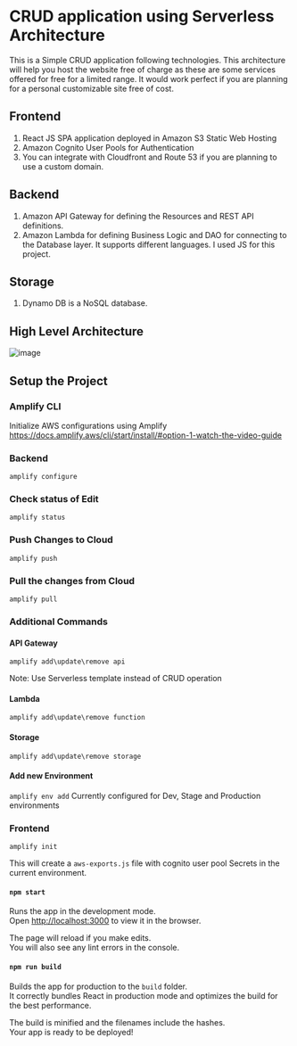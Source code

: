 # CRUD application using Serverless Architecture

This is a Simple CRUD application following technologies. This architecture will help you host the website free of charge as these are some services offered for free for a limited range. It would work perfect if you are planning for a personal customizable site free of cost.

## Frontend
1. React JS SPA application deployed in Amazon S3 Static Web Hosting
2. Amazon Cognito User Pools for Authentication
3. You can integrate with Cloudfront and Route 53 if you are planning to use a custom domain.

## Backend
1. Amazon API Gateway for defining the Resources and REST API definitions.
2. Amazon Lambda for defining Business Logic and DAO for connecting to the Database layer. It supports different languages. I used JS for this project.

## Storage
1. Dynamo DB is a NoSQL database.

## High Level Architecture
![image](https://user-images.githubusercontent.com/9916102/132454925-b766c409-1438-4de3-917f-69c8e0aa5f05.png)

## Setup the Project

### Amplify CLI

Initialize AWS configurations using Amplify
https://docs.amplify.aws/cli/start/install/#option-1-watch-the-video-guide

### Backend
`amplify configure`

### Check status of Edit
`amplify status`

### Push Changes to Cloud
`amplify push`

### Pull the changes from Cloud
`amplify pull`

### Additional Commands

#### API Gateway 
`amplify add\update\remove api`

Note: Use Serverless template instead of CRUD operation

#### Lambda
`amplify add\update\remove function`

#### Storage
`amplify add\update\remove storage`

#### Add new Environment
`amplify env add`
Currently configured for Dev, Stage and Production environments

### Frontend
`amplify init`

This will create a `aws-exports.js` file with cognito user pool Secrets in the current environment.

#### `npm start`

Runs the app in the development mode.<br />
Open [http://localhost:3000](http://localhost:3000) to view it in the browser.

The page will reload if you make edits.<br />
You will also see any lint errors in the console.

#### `npm run build`

Builds the app for production to the `build` folder.<br />
It correctly bundles React in production mode and optimizes the build for the best performance.

The build is minified and the filenames include the hashes.<br />
Your app is ready to be deployed!
